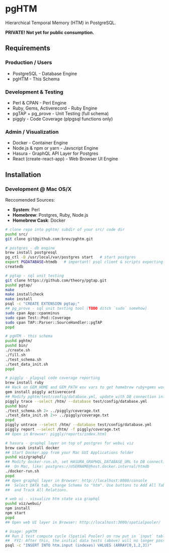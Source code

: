 # pgHTM

Hierarchical Temporal Memory (HTM) in PostgreSQL.

**PRIVATE! Not yet for public consumption.**


## Requirements

### Production / Users

* PostgreSQL - Database Engine
* pgHTM - This Schema

### Development & Testing

* Perl & CPAN - Perl Engine
* Ruby, Gems, Activerecord - Ruby Engine
* pgTAP + pg_prove - Unit Testing (full schema)
* piggly - Code Coverage (plpgsql functions only)

### Admin / Visualization

* Docker - Container Engine
* Node.js & npm or yarn - Javscript Engine
* Hasura - GraphQL API Layer for Postgres
* React (create-react-app) - Web Browser UI Engine


## Installation

### Development @ Mac OS/X

Reccomended Sources:
* **System**: Perl
* **Homebrew**: Postgres, Ruby, Node.js
* **Homebrew Cask**: Docker

```bash
# clone repo into pghtm/ subdir of your src/ code dir
pushd src/
git clone git@github.com:brev/pghtm.git

# postgres - db engine
brew install postgresql
pg_ctl -D /usr/local/var/postgres start   # start postgres
export PGDATABASE=htmdb   # important! psql client & scripts expecting this
createdb

# pgtap - sql unit testing
git clone https://github.com/theory/pgtap.git
pushd pgtap/
make
make installcheck
make install
psql -c "CREATE EXTENSION pgtap;"
## pg_prove - sql unit testing tool (TODO ditch `sudo` somehow)
sudo cpan App::cpanminus
sudo cpan Test::Pod::Coverage
sudo cpan TAP::Parser::SourceHandler::pgTAP
popd

# pgHTM - this schema
pushd pghtm/
pushd bin/
./create.sh
./fill.sh
./test_schema.sh
./test_data_init.sh
popd

# piggly - plpgsql code coverage reporting
brew install ruby
## Hack on GEM_HOME and GEM_PATH env vars to get homebrew ruby+gems working.
gem install piggly activerecord
## Modify pghtm/test/config/database.yml, update with DB connection info.
piggly trace --select /htm/ --database test/config/database.yml
pushd bin/
./test_schema.sh 2> ../piggly/coverage.txt
./test_data_init.sh 2>> ../piggly/coverage.txt
popd
piggly untrace --select /htm/ --database test/config/database.yml
piggly report --select /htm/ -f piggly/coverage.txt
## Open in Browser: piggly/reports/index.html

# hasura - graphql layer on top of postgres for webui viz
brew cask install docker
## Start Docker.app from your Mac GUI Applications folder
pushd viz/graphql/
## Modify docker-run.sh, set HASURA_GRAPHQL_DATABASE_URL to DB connection info.
##  On Mac, like: postgres://USERNAME@host.docker.internal/htmdb
./docker-run.sh
popd
## Open graphql layer in Browser: http://localhost:8080/console
##  Select DATA tab, change Schema to "htm". Use buttons to Add All Tables, 
##  and Track All Relations.

# web ui - visualize htm state via graphql
pushd viz/webui/
npm install
npm start
popd
## Open web UI layer in Browser: http://localhost:3000/spatialpooler/

# Usage: pgHTM
## Run 1 test compute cycle (Spatial Pooler) on row put in `input` table.
##  FYI: After this, the initial data tests (above) will no longer pass.
psql -c "INSERT INTO htm.input (indexes) VALUES (ARRAY[0,1,2,3])"
```


